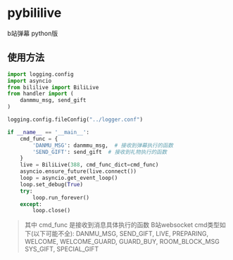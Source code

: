 # pybililive
b站弹幕 python版

## 使用方法
```python
import logging.config  
import asyncio  
from bililive import BiliLive  
from handler import (  
    danmmu_msg, send_gift  
)  

logging.config.fileConfig("../logger.conf")  

if __name__ == '__main__':  
    cmd_func = {  
        'DANMU_MSG': danmmu_msg,  # 接收到弹幕执行的函数  
        'SEND_GIFT': send_gift  # 接收到礼物执行的函数  
    }  
    live = BiliLive(388, cmd_func_dict=cmd_func)  
    asyncio.ensure_future(live.connect())  
    loop = asyncio.get_event_loop()  
    loop.set_debug(True)  
    try:  
        loop.run_forever()  
    except:  
        loop.close()  
```
> 其中 cmd_func 是接收到消息具体执行的函数
> B站websocket cmd类型如下(以下可能不全):
> DANMU_MSG, SEND_GIFT, LIVE, PREPARING, WELCOME, WELCOME_GUARD, GUARD_BUY, ROOM_BLOCK_MSG
> SYS_GIFT, SPECIAL_GIFT

